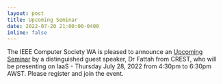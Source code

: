 ```yaml
---
layout: post
title: Upcoming Seminar
date: 2022-07-20 21:00:00-0400
inline: false
---
```


The IEEE Computer Society WA is pleased to announce an [Upcoming Seminar](https://www.eventbrite.com.au/e/long-term-cloud-service-selection-using-short-term-trials-tickets-384344493727) by a distinguished guest speaker, Dr Fattah from CREST, who will be presenting on IaaS - Thursday July 28, 2022 from 4:30pm to 6:30pm AWST. Please register and join the event.

